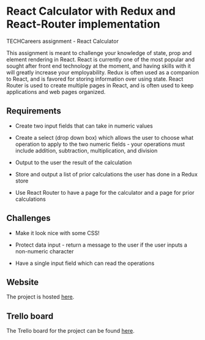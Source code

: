 # React Calculator with Redux and React-Router implementation

TECHCareers assignment - React Calculator

This assignment is meant to challenge your knowledge of state, prop and element rendering in React. 
React is currently one of the most popular and sought after front end technology at the moment, and having skills with it will greatly increase your employability. Redux is often used as a companion to React, and is favored for storing information over using state. React Router is used to create multiple pages in React, and is often used to keep applications and web pages organized.


## Requirements

- Create two input fields that can take in numeric values 

- Create a select (drop down box) which allows the user to choose what operation to apply to the two numeric fields - your operations must include addition, subtraction, multiplication, and division

- Output to the user the result of the calculation

- Store and output a list of prior calculations the user has done in a Redux store

- Use React Router to have a page for the calculator and a page for prior calculations


## Challenges

- Make it look nice with some CSS!

- Protect data input - return a message to the user if the user inputs a non-numeric character

- Have a single input field which can read the operations 

## Website

The project is hosted [here](https://altx.dev/rctcalc).

## Trello board

The Trello board for the project can be found [here](https://trello.com/b/ouriUDvc/rctcalc).
